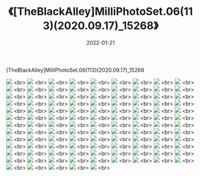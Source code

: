 ﻿---
layout: post
title:  《[TheBlackAlley]MilliPhotoSet.06(113)(2020.09.17)_15268》
date:   2022-01-21
img: http://imgx.orgx.ga/漏D/2022/[TheBlackAlley]MilliPhotoSet.06(113)(2020.09.17)_15268/000.jpg
categories: [美女, 清纯, 唯美]
---

[TheBlackAlley]MilliPhotoSet.06(113)(2020.09.17)_15268

  ![](http://imgx.orgx.ga/漏D/2022/[TheBlackAlley]MilliPhotoSet.06(113)(2020.09.17)_15268/001.jpg) <br> ![](http://imgx.orgx.ga/漏D/2022/[TheBlackAlley]MilliPhotoSet.06(113)(2020.09.17)_15268/002.jpg) <br> ![](http://imgx.orgx.ga/漏D/2022/[TheBlackAlley]MilliPhotoSet.06(113)(2020.09.17)_15268/003.jpg) <br> ![](http://imgx.orgx.ga/漏D/2022/[TheBlackAlley]MilliPhotoSet.06(113)(2020.09.17)_15268/004.jpg) <br> ![](http://imgx.orgx.ga/漏D/2022/[TheBlackAlley]MilliPhotoSet.06(113)(2020.09.17)_15268/005.jpg) <br> ![](http://imgx.orgx.ga/漏D/2022/[TheBlackAlley]MilliPhotoSet.06(113)(2020.09.17)_15268/006.jpg) <br> ![](http://imgx.orgx.ga/漏D/2022/[TheBlackAlley]MilliPhotoSet.06(113)(2020.09.17)_15268/007.jpg) <br> ![](http://imgx.orgx.ga/漏D/2022/[TheBlackAlley]MilliPhotoSet.06(113)(2020.09.17)_15268/008.jpg) <br> ![](http://imgx.orgx.ga/漏D/2022/[TheBlackAlley]MilliPhotoSet.06(113)(2020.09.17)_15268/009.jpg) <br> ![](http://imgx.orgx.ga/漏D/2022/[TheBlackAlley]MilliPhotoSet.06(113)(2020.09.17)_15268/010.jpg) <br> ![](http://imgx.orgx.ga/漏D/2022/[TheBlackAlley]MilliPhotoSet.06(113)(2020.09.17)_15268/011.jpg) <br> ![](http://imgx.orgx.ga/漏D/2022/[TheBlackAlley]MilliPhotoSet.06(113)(2020.09.17)_15268/012.jpg) <br> ![](http://imgx.orgx.ga/漏D/2022/[TheBlackAlley]MilliPhotoSet.06(113)(2020.09.17)_15268/013.jpg) <br> ![](http://imgx.orgx.ga/漏D/2022/[TheBlackAlley]MilliPhotoSet.06(113)(2020.09.17)_15268/014.jpg) <br> ![](http://imgx.orgx.ga/漏D/2022/[TheBlackAlley]MilliPhotoSet.06(113)(2020.09.17)_15268/015.jpg) <br> ![](http://imgx.orgx.ga/漏D/2022/[TheBlackAlley]MilliPhotoSet.06(113)(2020.09.17)_15268/016.jpg) <br> ![](http://imgx.orgx.ga/漏D/2022/[TheBlackAlley]MilliPhotoSet.06(113)(2020.09.17)_15268/017.jpg) <br> ![](http://imgx.orgx.ga/漏D/2022/[TheBlackAlley]MilliPhotoSet.06(113)(2020.09.17)_15268/018.jpg) <br> ![](http://imgx.orgx.ga/漏D/2022/[TheBlackAlley]MilliPhotoSet.06(113)(2020.09.17)_15268/019.jpg) <br> ![](http://imgx.orgx.ga/漏D/2022/[TheBlackAlley]MilliPhotoSet.06(113)(2020.09.17)_15268/020.jpg) <br> ![](http://imgx.orgx.ga/漏D/2022/[TheBlackAlley]MilliPhotoSet.06(113)(2020.09.17)_15268/021.jpg) <br> ![](http://imgx.orgx.ga/漏D/2022/[TheBlackAlley]MilliPhotoSet.06(113)(2020.09.17)_15268/022.jpg) <br> ![](http://imgx.orgx.ga/漏D/2022/[TheBlackAlley]MilliPhotoSet.06(113)(2020.09.17)_15268/023.jpg) <br> ![](http://imgx.orgx.ga/漏D/2022/[TheBlackAlley]MilliPhotoSet.06(113)(2020.09.17)_15268/024.jpg) <br> ![](http://imgx.orgx.ga/漏D/2022/[TheBlackAlley]MilliPhotoSet.06(113)(2020.09.17)_15268/025.jpg) <br> ![](http://imgx.orgx.ga/漏D/2022/[TheBlackAlley]MilliPhotoSet.06(113)(2020.09.17)_15268/026.jpg) <br> ![](http://imgx.orgx.ga/漏D/2022/[TheBlackAlley]MilliPhotoSet.06(113)(2020.09.17)_15268/027.jpg) <br> ![](http://imgx.orgx.ga/漏D/2022/[TheBlackAlley]MilliPhotoSet.06(113)(2020.09.17)_15268/028.jpg) <br> ![](http://imgx.orgx.ga/漏D/2022/[TheBlackAlley]MilliPhotoSet.06(113)(2020.09.17)_15268/029.jpg) <br> ![](http://imgx.orgx.ga/漏D/2022/[TheBlackAlley]MilliPhotoSet.06(113)(2020.09.17)_15268/030.jpg) <br> ![](http://imgx.orgx.ga/漏D/2022/[TheBlackAlley]MilliPhotoSet.06(113)(2020.09.17)_15268/031.jpg) <br> ![](http://imgx.orgx.ga/漏D/2022/[TheBlackAlley]MilliPhotoSet.06(113)(2020.09.17)_15268/032.jpg) <br> ![](http://imgx.orgx.ga/漏D/2022/[TheBlackAlley]MilliPhotoSet.06(113)(2020.09.17)_15268/033.jpg) <br> ![](http://imgx.orgx.ga/漏D/2022/[TheBlackAlley]MilliPhotoSet.06(113)(2020.09.17)_15268/034.jpg) <br> ![](http://imgx.orgx.ga/漏D/2022/[TheBlackAlley]MilliPhotoSet.06(113)(2020.09.17)_15268/035.jpg) <br> ![](http://imgx.orgx.ga/漏D/2022/[TheBlackAlley]MilliPhotoSet.06(113)(2020.09.17)_15268/036.jpg) <br> ![](http://imgx.orgx.ga/漏D/2022/[TheBlackAlley]MilliPhotoSet.06(113)(2020.09.17)_15268/037.jpg) <br> ![](http://imgx.orgx.ga/漏D/2022/[TheBlackAlley]MilliPhotoSet.06(113)(2020.09.17)_15268/038.jpg) <br> ![](http://imgx.orgx.ga/漏D/2022/[TheBlackAlley]MilliPhotoSet.06(113)(2020.09.17)_15268/039.jpg) <br> ![](http://imgx.orgx.ga/漏D/2022/[TheBlackAlley]MilliPhotoSet.06(113)(2020.09.17)_15268/040.jpg) <br> ![](http://imgx.orgx.ga/漏D/2022/[TheBlackAlley]MilliPhotoSet.06(113)(2020.09.17)_15268/041.jpg) <br> ![](http://imgx.orgx.ga/漏D/2022/[TheBlackAlley]MilliPhotoSet.06(113)(2020.09.17)_15268/042.jpg) <br> ![](http://imgx.orgx.ga/漏D/2022/[TheBlackAlley]MilliPhotoSet.06(113)(2020.09.17)_15268/043.jpg) <br> ![](http://imgx.orgx.ga/漏D/2022/[TheBlackAlley]MilliPhotoSet.06(113)(2020.09.17)_15268/044.jpg) <br> ![](http://imgx.orgx.ga/漏D/2022/[TheBlackAlley]MilliPhotoSet.06(113)(2020.09.17)_15268/045.jpg) <br> ![](http://imgx.orgx.ga/漏D/2022/[TheBlackAlley]MilliPhotoSet.06(113)(2020.09.17)_15268/046.jpg) <br> ![](http://imgx.orgx.ga/漏D/2022/[TheBlackAlley]MilliPhotoSet.06(113)(2020.09.17)_15268/047.jpg) <br> ![](http://imgx.orgx.ga/漏D/2022/[TheBlackAlley]MilliPhotoSet.06(113)(2020.09.17)_15268/048.jpg) <br> ![](http://imgx.orgx.ga/漏D/2022/[TheBlackAlley]MilliPhotoSet.06(113)(2020.09.17)_15268/049.jpg) <br> ![](http://imgx.orgx.ga/漏D/2022/[TheBlackAlley]MilliPhotoSet.06(113)(2020.09.17)_15268/050.jpg) <br> ![](http://imgx.orgx.ga/漏D/2022/[TheBlackAlley]MilliPhotoSet.06(113)(2020.09.17)_15268/051.jpg) <br> ![](http://imgx.orgx.ga/漏D/2022/[TheBlackAlley]MilliPhotoSet.06(113)(2020.09.17)_15268/052.jpg) <br> ![](http://imgx.orgx.ga/漏D/2022/[TheBlackAlley]MilliPhotoSet.06(113)(2020.09.17)_15268/053.jpg) <br> ![](http://imgx.orgx.ga/漏D/2022/[TheBlackAlley]MilliPhotoSet.06(113)(2020.09.17)_15268/054.jpg) <br> ![](http://imgx.orgx.ga/漏D/2022/[TheBlackAlley]MilliPhotoSet.06(113)(2020.09.17)_15268/055.jpg) <br> ![](http://imgx.orgx.ga/漏D/2022/[TheBlackAlley]MilliPhotoSet.06(113)(2020.09.17)_15268/056.jpg) <br> ![](http://imgx.orgx.ga/漏D/2022/[TheBlackAlley]MilliPhotoSet.06(113)(2020.09.17)_15268/057.jpg) <br> ![](http://imgx.orgx.ga/漏D/2022/[TheBlackAlley]MilliPhotoSet.06(113)(2020.09.17)_15268/058.jpg) <br> ![](http://imgx.orgx.ga/漏D/2022/[TheBlackAlley]MilliPhotoSet.06(113)(2020.09.17)_15268/059.jpg) <br> ![](http://imgx.orgx.ga/漏D/2022/[TheBlackAlley]MilliPhotoSet.06(113)(2020.09.17)_15268/060.jpg) <br> ![](http://imgx.orgx.ga/漏D/2022/[TheBlackAlley]MilliPhotoSet.06(113)(2020.09.17)_15268/061.jpg) <br> ![](http://imgx.orgx.ga/漏D/2022/[TheBlackAlley]MilliPhotoSet.06(113)(2020.09.17)_15268/062.jpg) <br> ![](http://imgx.orgx.ga/漏D/2022/[TheBlackAlley]MilliPhotoSet.06(113)(2020.09.17)_15268/063.jpg) <br> ![](http://imgx.orgx.ga/漏D/2022/[TheBlackAlley]MilliPhotoSet.06(113)(2020.09.17)_15268/064.jpg) <br> ![](http://imgx.orgx.ga/漏D/2022/[TheBlackAlley]MilliPhotoSet.06(113)(2020.09.17)_15268/065.jpg) <br> ![](http://imgx.orgx.ga/漏D/2022/[TheBlackAlley]MilliPhotoSet.06(113)(2020.09.17)_15268/066.jpg) <br> ![](http://imgx.orgx.ga/漏D/2022/[TheBlackAlley]MilliPhotoSet.06(113)(2020.09.17)_15268/067.jpg) <br> ![](http://imgx.orgx.ga/漏D/2022/[TheBlackAlley]MilliPhotoSet.06(113)(2020.09.17)_15268/068.jpg) <br> ![](http://imgx.orgx.ga/漏D/2022/[TheBlackAlley]MilliPhotoSet.06(113)(2020.09.17)_15268/069.jpg) <br> ![](http://imgx.orgx.ga/漏D/2022/[TheBlackAlley]MilliPhotoSet.06(113)(2020.09.17)_15268/070.jpg) <br> ![](http://imgx.orgx.ga/漏D/2022/[TheBlackAlley]MilliPhotoSet.06(113)(2020.09.17)_15268/071.jpg) <br> ![](http://imgx.orgx.ga/漏D/2022/[TheBlackAlley]MilliPhotoSet.06(113)(2020.09.17)_15268/072.jpg) <br> ![](http://imgx.orgx.ga/漏D/2022/[TheBlackAlley]MilliPhotoSet.06(113)(2020.09.17)_15268/073.jpg) <br> ![](http://imgx.orgx.ga/漏D/2022/[TheBlackAlley]MilliPhotoSet.06(113)(2020.09.17)_15268/074.jpg) <br> ![](http://imgx.orgx.ga/漏D/2022/[TheBlackAlley]MilliPhotoSet.06(113)(2020.09.17)_15268/075.jpg) <br> ![](http://imgx.orgx.ga/漏D/2022/[TheBlackAlley]MilliPhotoSet.06(113)(2020.09.17)_15268/076.jpg) <br> ![](http://imgx.orgx.ga/漏D/2022/[TheBlackAlley]MilliPhotoSet.06(113)(2020.09.17)_15268/077.jpg) <br> ![](http://imgx.orgx.ga/漏D/2022/[TheBlackAlley]MilliPhotoSet.06(113)(2020.09.17)_15268/078.jpg) <br> ![](http://imgx.orgx.ga/漏D/2022/[TheBlackAlley]MilliPhotoSet.06(113)(2020.09.17)_15268/079.jpg) <br> ![](http://imgx.orgx.ga/漏D/2022/[TheBlackAlley]MilliPhotoSet.06(113)(2020.09.17)_15268/080.jpg) <br> ![](http://imgx.orgx.ga/漏D/2022/[TheBlackAlley]MilliPhotoSet.06(113)(2020.09.17)_15268/081.jpg) <br> ![](http://imgx.orgx.ga/漏D/2022/[TheBlackAlley]MilliPhotoSet.06(113)(2020.09.17)_15268/082.jpg) <br> ![](http://imgx.orgx.ga/漏D/2022/[TheBlackAlley]MilliPhotoSet.06(113)(2020.09.17)_15268/083.jpg) <br> ![](http://imgx.orgx.ga/漏D/2022/[TheBlackAlley]MilliPhotoSet.06(113)(2020.09.17)_15268/084.jpg) <br> ![](http://imgx.orgx.ga/漏D/2022/[TheBlackAlley]MilliPhotoSet.06(113)(2020.09.17)_15268/085.jpg) <br> ![](http://imgx.orgx.ga/漏D/2022/[TheBlackAlley]MilliPhotoSet.06(113)(2020.09.17)_15268/086.jpg) <br> ![](http://imgx.orgx.ga/漏D/2022/[TheBlackAlley]MilliPhotoSet.06(113)(2020.09.17)_15268/087.jpg) <br> ![](http://imgx.orgx.ga/漏D/2022/[TheBlackAlley]MilliPhotoSet.06(113)(2020.09.17)_15268/088.jpg) <br> ![](http://imgx.orgx.ga/漏D/2022/[TheBlackAlley]MilliPhotoSet.06(113)(2020.09.17)_15268/089.jpg) <br> ![](http://imgx.orgx.ga/漏D/2022/[TheBlackAlley]MilliPhotoSet.06(113)(2020.09.17)_15268/090.jpg) <br> ![](http://imgx.orgx.ga/漏D/2022/[TheBlackAlley]MilliPhotoSet.06(113)(2020.09.17)_15268/091.jpg) <br> ![](http://imgx.orgx.ga/漏D/2022/[TheBlackAlley]MilliPhotoSet.06(113)(2020.09.17)_15268/092.jpg) <br> ![](http://imgx.orgx.ga/漏D/2022/[TheBlackAlley]MilliPhotoSet.06(113)(2020.09.17)_15268/093.jpg) <br> ![](http://imgx.orgx.ga/漏D/2022/[TheBlackAlley]MilliPhotoSet.06(113)(2020.09.17)_15268/094.jpg) <br> ![](http://imgx.orgx.ga/漏D/2022/[TheBlackAlley]MilliPhotoSet.06(113)(2020.09.17)_15268/095.jpg) <br> ![](http://imgx.orgx.ga/漏D/2022/[TheBlackAlley]MilliPhotoSet.06(113)(2020.09.17)_15268/096.jpg) <br> ![](http://imgx.orgx.ga/漏D/2022/[TheBlackAlley]MilliPhotoSet.06(113)(2020.09.17)_15268/097.jpg) <br> ![](http://imgx.orgx.ga/漏D/2022/[TheBlackAlley]MilliPhotoSet.06(113)(2020.09.17)_15268/098.jpg) <br> ![](http://imgx.orgx.ga/漏D/2022/[TheBlackAlley]MilliPhotoSet.06(113)(2020.09.17)_15268/099.jpg) <br> ![](http://imgx.orgx.ga/漏D/2022/[TheBlackAlley]MilliPhotoSet.06(113)(2020.09.17)_15268/100.jpg) <br> ![](http://imgx.orgx.ga/漏D/2022/[TheBlackAlley]MilliPhotoSet.06(113)(2020.09.17)_15268/101.jpg) <br> ![](http://imgx.orgx.ga/漏D/2022/[TheBlackAlley]MilliPhotoSet.06(113)(2020.09.17)_15268/102.jpg) <br> ![](http://imgx.orgx.ga/漏D/2022/[TheBlackAlley]MilliPhotoSet.06(113)(2020.09.17)_15268/103.jpg) <br> ![](http://imgx.orgx.ga/漏D/2022/[TheBlackAlley]MilliPhotoSet.06(113)(2020.09.17)_15268/104.jpg) <br> ![](http://imgx.orgx.ga/漏D/2022/[TheBlackAlley]MilliPhotoSet.06(113)(2020.09.17)_15268/105.jpg) <br> ![](http://imgx.orgx.ga/漏D/2022/[TheBlackAlley]MilliPhotoSet.06(113)(2020.09.17)_15268/106.jpg) <br> ![](http://imgx.orgx.ga/漏D/2022/[TheBlackAlley]MilliPhotoSet.06(113)(2020.09.17)_15268/107.jpg) <br> ![](http://imgx.orgx.ga/漏D/2022/[TheBlackAlley]MilliPhotoSet.06(113)(2020.09.17)_15268/108.jpg) <br> ![](http://imgx.orgx.ga/漏D/2022/[TheBlackAlley]MilliPhotoSet.06(113)(2020.09.17)_15268/109.jpg) <br> ![](http://imgx.orgx.ga/漏D/2022/[TheBlackAlley]MilliPhotoSet.06(113)(2020.09.17)_15268/110.jpg) <br> ![](http://imgx.orgx.ga/漏D/2022/[TheBlackAlley]MilliPhotoSet.06(113)(2020.09.17)_15268/111.jpg) <br> ![](http://imgx.orgx.ga/漏D/2022/[TheBlackAlley]MilliPhotoSet.06(113)(2020.09.17)_15268/112.jpg) <br> ![](http://imgx.orgx.ga/漏D/2022/[TheBlackAlley]MilliPhotoSet.06(113)(2020.09.17)_15268/113.jpg) <br>